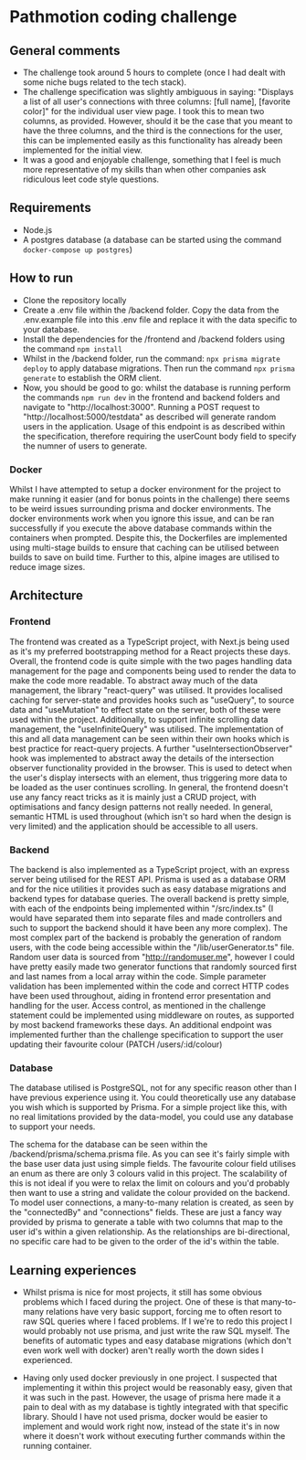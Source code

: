 # Pathmotion coding challenge

## General comments

- The challenge took around 5 hours to complete (once I had dealt with some niche bugs related to the tech stack).
- The challenge specification was slightly ambiguous in saying: "Displays a list of all user's connections with three columns: [full name], [favorite color]" for the individual user view page. I took this to mean two columns, as provided. However, should it be the case that you meant to have the three columns, and the third is the connections for the user, this can be implemented easily as this functionality has already been implemented for the initial view.
- It was a good and enjoyable challenge, something that I feel is much more representative of my skills than when other companies ask ridiculous leet code style questions.

## Requirements

- Node.js
- A postgres database (a database can be started using the command `docker-compose up postgres`)

## How to run

- Clone the repository locally
- Create a .env file within the /backend folder. Copy the data from the .env.example file into this .env file and replace it with the data specific to your database.
- Install the dependencies for the /frontend and /backend folders using the command `npm install`
- Whilst in the /backend folder, run the command: `npx prisma migrate deploy` to apply database migrations. Then run the command `npx prisma generate` to establish the ORM client.
- Now, you should be good to go: whilst the database is running perform the commands `npm run dev` in the frontend and backend folders and navigate to "http://localhost:3000". Running a POST request to "http://localhost:5000/testdata" as described will generate random users in the application. Usage of this endpoint is as described within the specification, therefore requiring the userCount body field to specify the numner of users to generate.

### Docker

Whilst I have attempted to setup a docker environment for the project to make running it easier (and for bonus points in the challenge) there seems to be weird issues surrounding prisma and docker environments. The docker environments work when you ignore this issue, and can be ran successfully if you execute the above database commands within the containers when prompted. Despite this, the Dockerfiles are implemented using multi-stage builds to ensure that caching can be utilised between builds to save on build time. Further to this, alpine images are utilised to reduce image sizes.

## Architecture

### Frontend

The frontend was created as a TypeScript project, with Next.js being used as it's my preferred bootstrapping method for a React projects these days. Overall, the frontend code is quite simple with the two pages handling data management for the page and components being used to render the data to make the code more readable. To abstract away much of the data management, the library "react-query" was utilised. It provides localised caching for server-state and provides hooks such as "useQuery", to source data and "useMutation" to effect state on the server, both of these were used within the project. Additionally, to support infinite scrolling data management, the "useInfiniteQuery" was utilised. The implementation of this and all data management can be seen within their own hooks which is best practice for react-query projects. A further "useIntersectionObserver" hook was implemented to abstract away the details of the intersection observer functionality provided in the browser. This is used to detect when the user's display intersects with an element, thus triggering more data to be loaded as the user continues scrolling. In general, the frontend doesn't use any fancy react tricks as it is mainly just a CRUD project, with optimisations and fancy design patterns not really needed. In general, semantic HTML is used throughout (which isn't so hard when the design is very limited) and the application should be accessible to all users.

### Backend

The backend is also implemented as a TypeScript project, with an express server being utilised for the REST API. Prisma is used as a database ORM and for the nice utilities it provides such as easy database migrations and backend types for database queries. The overall backend is pretty simple, with each of the endpoints being implemented within "/src/index.ts" (I would have separated them into separate files and made controllers and such to support the backend should it have been any more complex). The most complex part of the backend is probably the generation of random users, with the code being accessible within the "/lib/userGenerator.ts" file. Random user data is sourced from "http://randomuser.me", however I could have pretty easily made two generator functions that randomly sourced first and last names from a local array within the code. Simple parameter validation has been implemented within the code and correct HTTP codes have been used throughout, aiding in frontend error presentation and handling for the user. Access control, as mentioned in the challenge statement could be implemented using middleware on routes, as supported by most backend frameworks these days. An additional endpoint was implemented further than the challenge specification to support the user updating their favourite colour (PATCH /users/:id/colour)

### Database

The database utilised is PostgreSQL, not for any specific reason other than I have previous experience using it. You could theoretically use any database you wish which is supported by Prisma. For a simple project like this, with no real limitations provided by the data-model, you could use any database to support your needs.

The schema for the database can be seen within the /backend/prisma/schema.prisma file. As you can see it's fairly simple with the base user data just using simple fields. The favourite colour field utilises an enum as there are only 3 colours valid in this project. The scalability of this is not ideal if you were to relax the limit on colours and you'd probably then want to use a string and validate the colour provided on the backend. To model user connections, a many-to-many relation is created, as seen by the "connectedBy" and "connections" fields. These are just a fancy way provided by prisma to generate a table with two columns that map to the user id's within a given relationship. As the relationships are bi-directional, no specific care had to be given to the order of the id's within the table.

## Learning experiences

- Whilst prisma is nice for most projects, it still has some obvious problems which I faced during the project. One of these is that many-to-many relations have very basic support, forcing me to often resort to raw SQL queries where I faced problems. If I we're to redo this project I would probably not use prisma, and just write the raw SQL myself. The benefits of automatic types and easy database migrations (which don't even work well with docker) aren't really worth the down sides I experienced.

- Having only used docker previously in one project. I suspected that implementing it within this project would be reasonably easy, given that it was such in the past. However, the usage of prisma here made it a pain to deal with as my database is tightly integrated with that specific library. Should I have not used prisma, docker would be easier to implement and would work right now, instead of the state it's in now where it doesn't work without executing further commands within the running container.
